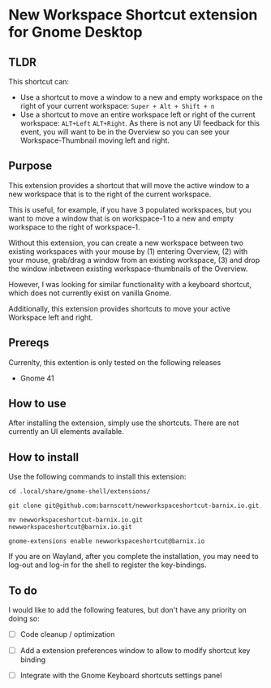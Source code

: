# New Workspace Shortcut extension for Gnome Desktop

## TLDR
This shortcut can:
- Use a shortcut to move a window to a new and empty workspace on the right of your current workspace: `Super + Alt + Shift + n`
- Use a shortcut to move an entire workspace left or right of the current workspace: `ALT+Left` <or> `ALT+Right`. As there is not any UI feedback for this event, you will want to be in the Overview so you can see your Workspace-Thumbnail moving left and right. 

## Purpose

This extension provides a shortcut that will move the active window to a new workspace that is to the right of the current workspace.

This is useful, for example, if you have 3 populated workspaces, but you want to move a window that is on workspace-1 to a new and empty workspace to the right of workspace-1.

Without this extension, you can create a new workspace between two existing workspaces with your mouse by (1) entering Overview, (2) with your mouse, grab/drag a window from an existing workspace, (3) and drop the window inbetween existing workspace-thumbnails of the Overview.

However, I was looking for similar functionality with a keyboard shortcut, which does not currently exist on vanilla Gnome.

Additionally, this extension provides shortcuts to move your active Workspace left and right.

## Prereqs

Currenlty, this extention is only tested on the following releases

- Gnome 41

## How to use

After installing the extension, simply use the shortcuts. There are not currently an UI elements available.

## How to install

Use the following commands to install this extension:

```
cd .local/share/gnome-shell/extensions/

git clone git@github.com:barnscott/newworkspaceshortcut-barnix.io.git

mv newworkspaceshortcut-barnix.io.git newworkspaceshortcut@barnix.io.git

gnome-extensions enable newworkspaceshortcut@barnix.io
```
If you are on Wayland, after you complete the  installation, you may need to log-out and log-in for the shell to register the key-bindings.

## To do

I would like to add the following features, but don't have any priority on doing so:

- [ ] Code cleanup / optimization
  
- [ ] Add a extension preferences window to allow to modify shortcut key binding
  
- [ ] Integrate with the Gnome Keyboard shortcuts settings panel